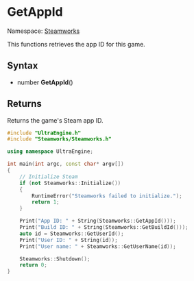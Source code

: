 # GetAppId

Namespace: [Steamworks](Steamworks.md)

This functions retrieves the app ID for this game.

## Syntax

- number **GetAppId**()

## Returns

Returns the game's Steam app ID.

```c++
#include "UltraEngine.h"
#include "Steamworks/Steamworks.h"

using namespace UltraEngine;

int main(int argc, const char* argv[])
{
    // Initialize Steam
    if (not Steamworks::Initialize())
    {
        RuntimeError("Steamworks failed to initialize.");
        return 1;
    }

    Print("App ID: " + String(Steamworks::GetAppId()));
    Print("Build ID: " + String(Steamworks::GetBuildId()));
    auto id = Steamworks::GetUserId();
    Print("User ID: " + String(id));
    Print("User name: " + Steamworks::GetUserName(id));

    Steamworks::Shutdown();
    return 0;
}
```
